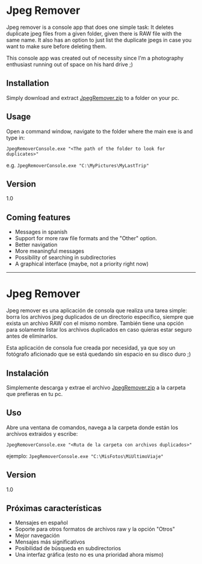 # Jpeg Remover

Jpeg remover is a console app that does one simple task: It deletes duplicate jpeg files from a given folder, 
given there is RAW file with the same name. It also has an option to just list the duplicate jpegs in case you 
want to make sure before deleting them.

This console app was created out of necessity since I'm a photography enthusiast running out of space on his 
hard drive ;)

## Installation
Simply download and extract [JpegRemover.zip](https://www.dropbox.com/s/jnx68l1emi5u3sc/JpegRemover.zip?dl=0) to a folder on your pc.

## Usage
Open a command window, navigate to the folder where the main exe is and type in:

`JpegRemoverConsole.exe "<The path of the folder to look for duplicates>"`

e.g.
`JpegRemoverConsole.exe "C:\MyPictures\MyLastTrip"`

## Version 
1.0
## Coming features
* Messages in spanish
* Support for more raw file formats and the "Other" option.
* Better navigation
* More meaningful messages
* Possibility of searching in subdirectories
* A graphical interface (maybe, not a priority right now)

---

# Jpeg Remover

Jpeg remover es una aplicación de consola que realiza una tarea simple: borra los archivos jpeg duplicados de un 
directorio específico, siempre que exista un archivo RAW con el mismo nombre. También tiene una opción para solamente
listar los archivos duplicados en caso quieras estar seguro antes de eliminarlos.

Esta aplicación de consola fue creada por necesidad, ya que soy un fotógrafo aficionado que se está quedando sin espacio en
su disco duro ;)

## Instalación
Simplemente descarga y extrae el archivo [JpegRemover.zip](https://www.dropbox.com/s/jnx68l1emi5u3sc/JpegRemover.zip?dl=0) a la carpeta que prefieras en tu pc.

## Uso
Abre una ventana de comandos, navega a la carpeta donde están los archivos extraidos y escribe:

`JpegRemoverConsole.exe "<Ruta de la carpeta con archivos duplicados>"`

ejemplo:
`JpegRemoverConsole.exe "C:\MisFotos\MiUltimoViaje"`

## Version 
1.0

## Próximas características
* Mensajes en español
* Soporte para otros formatos de archivos raw y la opción "Otros"
* Mejor navegación
* Mensajes más significativos
* Posibilidad de búsqueda en subdirectorios
* Una interfaz gráfica (esto no es una prioridad ahora mismo)
